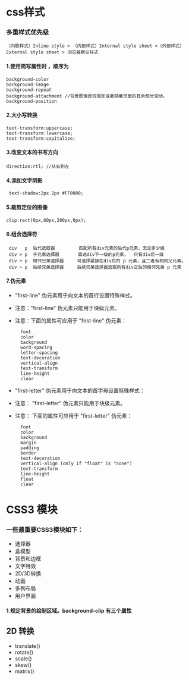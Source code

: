 
# css样式

### 多重样式优先级

    （内联样式）Inline style > （内部样式）Internal style sheet >（外部样式）External style sheet > 浏览器默认样式


#### 1.使用简写属性时 ，顺序为

    background-color
    background-image
    background-repeat
    background-attachment //背景图像是否固定或者随着页面的其余部分滚动。
    background-position
    
#### 2.大小写转换 

    text-transform:uppercase;
    text-transform:lowercase;
    text-transform:capitalize;
    
#### 3.改变文本的书写方向

    direction:rtl; //从右到左
    
#### 4.添加文字阴影 

     text-shadow:2px 2px #FF0000;
     
#### 5.裁剪定位的图像
    
    clip:rect(0px,60px,200px,0px);
    
#### 6.组合选择符

     div   p  后代选取器         匹配所有div元素的后代p元素。无论多少级
     div > p  子元素选择器       直选div下一级的p元素，  只有div后一级
     div + p  相邻兄弟选择器     可选择紧接在div后的 p 元素，且二者有相同父元素。
     div ~ p  后续兄弟选择器     后续兄弟选择器选取所有div之后的相邻兄弟 p 元素

#### 7.伪元素
* "first-line" 伪元素用于向文本的首行设置特殊样式。
* 注意："first-line" 伪元素只能用于块级元素。
* 注意：下面的属性可应用于 "first-line" 伪元素：

        font 
        color  
        background 
        word-spacing
        letter-spacing
        text-decoration
        vertical-align
        text-transform
        line-height
        clear
* "first-letter" 伪元素用于向文本的首字母设置特殊样式：
* 注意： "first-letter" 伪元素只能用于块级元素。
* 注意： 下面的属性可应用于 "first-letter" 伪元素： 
    
        font 
        color  
        background 
        margin 
        padding 
        border 
        text-decoration
        vertical-align (only if "float" is "none")
        text-transform
        line-height
        float
        clear
        
        
# CSS3 模块

### 一些最重要CSS3模块如下：

* 选择器
* 盒模型
* 背景和边框
* 文字特效
* 2D/3D转换
* 动画
* 多列布局
* 用户界面


#### 1.规定背景的绘制区域。background-clip  有三个属性

##  2D 转换

* translate()
* rotate()
* scale()
* skew()
* matrix()